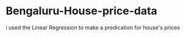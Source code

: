 # Bengaluru-House-price-data
i used  the Linear Regression to make a predication for house's prices
